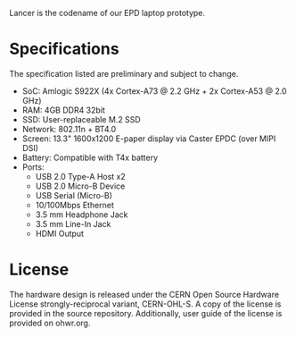 Lancer is the codename of our EPD laptop prototype.

# Specifications

The specification listed are preliminary and subject to change.

- SoC: Amlogic S922X (4x Cortex-A73 @ 2.2 GHz + 2x Cortex-A53 @ 2.0 GHz)
- RAM: 4GB DDR4 32bit
- SSD: User-replaceable M.2 SSD
- Network: 802.11n + BT4.0
- Screen: 13.3" 1600x1200 E-paper display via Caster EPDC (over MIPI DSI)
- Battery: Compatible with T4x battery
- Ports:
  - USB 2.0 Type-A Host x2
  - USB 2.0 Micro-B Device
  - USB Serial (Micro-B)
  - 10/100Mbps Ethernet
  - 3.5 mm Headphone Jack
  - 3.5 mm Line-In Jack
  - HDMI Output

# License

The hardware design is released under the CERN Open Source Hardware License strongly-reciprocal variant, CERN-OHL-S. A copy of the license is provided in the source repository. Additionally, user guide of the license is provided on ohwr.org.
